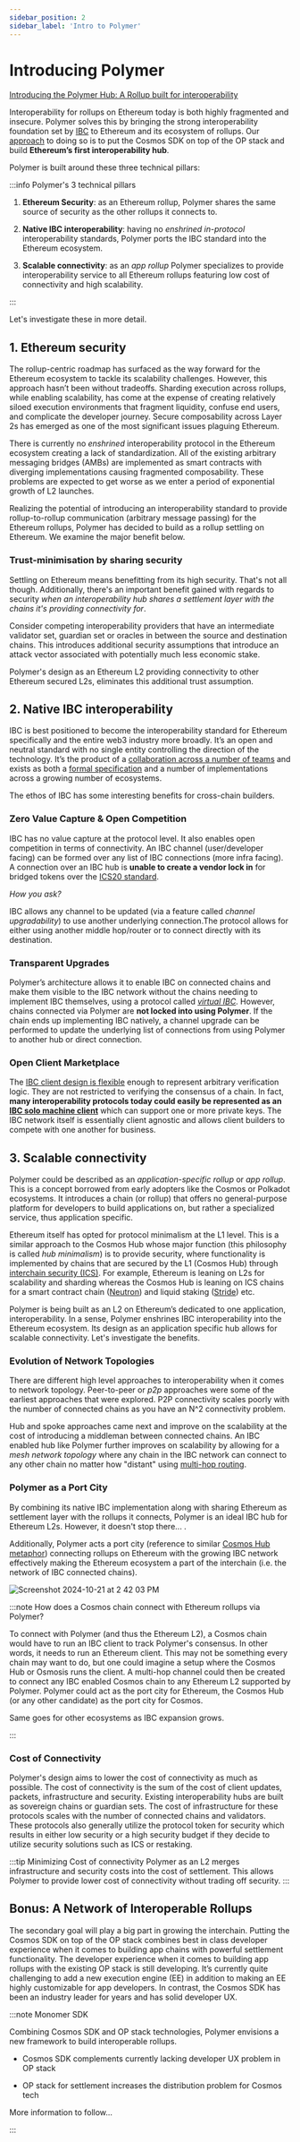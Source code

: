 ```yaml
---
sidebar_position: 2
sidebar_label: 'Intro to Polymer'
---
```


# Introducing Polymer

[Introducing the Polymer Hub: A Rollup built for interoperability](https://www.polymerlabs.org/blog/introducing-the-polymer-hub-a-rollup-built-for-interoperability)

Interoperability for rollups on Ethereum today is both highly fragmented and insecure. Polymer solves this by bringing the strong interoperability foundation set by [IBC](../ibc/ibc.md) to Ethereum and its ecosystem of rollups. Our [approach](../polymer/polymer-stack.md) to doing so is to put the Cosmos SDK on top of the OP stack and build **Ethereum’s first interoperability hub**. 

Polymer is built around these three technical pillars:

:::info Polymer's 3 technical pillars

1. **Ethereum Security**: as an Ethereum rollup, Polymer shares the same source of security as the other rollups it connects to.

2. **Native IBC interoperability**: having no _enshrined in-protocol_ interoperability standards, Polymer ports the IBC standard into the Ethereum ecosystem.

3. **Scalable connectivity**: as an _app rollup_ Polymer specializes to provide interoperability service to all Ethereum rollups featuring low cost of connectivity and high scalability.

:::

Let's investigate these in more detail.

## 1. Ethereum security

The rollup-centric roadmap has surfaced as the way forward for the Ethereum ecosystem to tackle its scalability challenges. However, this approach hasn’t been without tradeoffs. Sharding execution across rollups, while enabling scalability, has come at the expense of creating relatively siloed execution environments that fragment liquidity, confuse end users, and complicate the developer journey. Secure composability across Layer 2s has emerged as one of the most significant issues plaguing Ethereum.

There is currently no _enshrined_ interoperability protocol in the Ethereum ecosystem creating a lack of standardization. All of the existing arbitrary messaging bridges (AMBs) are implemented as smart contracts with diverging implementations causing fragmented composability. These problems are expected to get worse as we enter a period of exponential growth of L2 launches.

Realizing the potential of introducing an interoperability standard to provide rollup-to-rollup communication (arbitrary message passing) for the Ethereum rollups, Polymer has decided to build as a rollup settling on Ethereum. We examine the major benefit below.

### Trust-minimisation by sharing security

Settling on Ethereum means benefitting from its high security. That's not all though. Additionally, there's an important benefit gained with regards to security _when an interoperability hub shares a settlement layer with the chains it's providing connectivity for_. 

Consider competing interoperability providers that have an intermediate validator set, guardian set or oracles in between the source and destination chains. This introduces additional security assumptions that introduce an attack vector associated with potentially much less economic stake.

Polymer's design as an Ethereum L2 providing connectivity to other Ethereum secured L2s, eliminates this additional trust assumption.

## 2. Native IBC interoperability

IBC is best positioned to become the interoperability standard for Ethereum specifically and the entire web3 industry more broadly. It’s an open and neutral standard with no single entity controlling the direction of the technology. It’s the product of a [collaboration across a number of teams](https://www.ibcprotocol.dev/technical-resource-catalog) and exists as both a [formal specification](https://github.com/cosmos/ibc) and a number of implementations across a growing number of ecosystems.

The ethos of IBC has some interesting benefits for cross-chain builders.

### Zero Value Capture & Open Competition

IBC has no value capture at the protocol level. It also enables open competition in terms of connectivity. An IBC channel (user/developer facing) can be formed over any list of IBC connections (more infra facing). A connection over an IBC hub is **unable to create a vendor lock in** for bridged tokens over the [ICS20 standard](https://tutorials.cosmos.network/academy/3-ibc/7-token-transfer.html). 

_How you ask?_

IBC allows any channel to be updated (via a feature called _channel upgradability_) to use another underlying connection.The protocol allows for either using another middle hop/router or to connect directly with its destination. 

### Transparent Upgrades

Polymer’s architecture allows it to enable IBC on connected chains and make them visible to the IBC network without the chains needing to implement IBC themselves, using a protocol called [_virtual IBC_](../vibc/overview.md). 
However, chains connected via Polymer are **not locked into using Polymer**. If the chain ends up implementing IBC natively, a channel upgrade can be performed to update the underlying list of connections from using Polymer to another hub or direct connection.

### Open Client Marketplace

The [IBC client design is flexible](../ibc/ibc-clients.md) enough to represent arbitrary verification logic. They are not restricted to verifying the consensus of a chain. In fact, **many interoperability protocols today could easily be represented as an [IBC solo machine client](https://medium.com/the-interchain-foundation/ibc-beyond-light-clients-solo-machine-5af93618ef63)** which can support one or more private keys. The IBC network itself is essentially client agnostic and allows client builders to compete with one another for business. 

## 3. Scalable connectivity

Polymer could be described as an _application-specific rollup_ or _app rollup_. This is a concept borrowed from early adopters like the Cosmos or Polkadot ecosystems. It introduces a chain (or rollup) that offers no general-purpose platform for developers to build applications on, but rather a specialized service, thus application specific.

Ethereum itself has opted for protocol minimalism at the L1 level. This is a similar approach to the Cosmos Hub whose major function (this philosophy is called _hub minimalism_) is to provide security, where functionality is implemented by chains that are secured by the L1 (Cosmos Hub) through [interchain security (ICS)](https://interchainsecurity.dev/). For example, Ethereum is leaning on L2s for scalability and sharding whereas the Cosmos Hub is leaning on ICS chains for a smart contract chain ([Neutron](https://neutron.org/)) and liquid staking ([Stride](https://www.stride.zone/)) etc. 

Polymer is being built as an L2 on Ethereum’s dedicated to one application, interoperability. In a sense, Polymer enshrines IBC interoperability into the Ethereum ecosystem. Its design as an application specific hub allows for scalable connectivity. Let's investigate the benefits.

### Evolution of Network Topologies

There are different high level approaches to interoperability when it comes to network topology. Peer-to-peer or _p2p_ approaches were some of the earliest approaches that were explored. P2P connectivity scales poorly with the number of connected chains as you have an N^2 connectivity problem. 

Hub and spoke approaches came next and improve on the scalability at the cost of introducing a middleman between connected chains. An IBC enabled hub like Polymer further improves on scalability by allowing for a _mesh network topology_ where any chain in the IBC network can connect to any other chain no matter how "distant" using [multi-hop routing](../ibc/multi-hop.md). 

### Polymer as a Port City

By combining its native IBC implementation along with sharing Ethereum as settlement layer with the rollups it connects, Polymer is an ideal IBC hub for Ethereum L2s. However, it doesn't stop there... .

Additionally, Polymer acts a port city (reference to similar [Cosmos Hub metaphor](https://blog.cosmos.network/the-cosmos-hub-is-a-port-city-5b7f2d28debf)) connecting rollups on Ethereum with the growing IBC network effectively making the Ethereum ecosystem a part of the interchain (i.e. the network of IBC connected chains).

![Screenshot 2024-10-21 at 2 42 03 PM](https://github.com/user-attachments/assets/76b83521-785a-4b25-a2e4-0eb2660b64be)

:::note How does a Cosmos chain connect with Ethereum rollups via Polymer?

To connect with Polymer (and thus the Ethereum L2), a Cosmos chain would have to run an IBC client to track Polymer's consensus. In other words, it needs to run an Ethereum client. This may not be something every chain may want to do, but one could imagine a setup where the Cosmos Hub or Osmosis runs the client. A multi-hop channel could then be created to connect any IBC enabled Cosmos chain to any Ethereum L2 supported by Polymer. Polymer could act as the port city for Ethereum, the Cosmos Hub (or any other candidate) as the port city for Cosmos.

Same goes for other ecosystems as IBC expansion grows.

:::

### Cost of Connectivity

<!-- TODO: Add reference to comparison table when present -->

Polymer's design aims to lower the cost of connectivity as much as possible. The cost of connectivity is the sum of the cost of client updates, packets, infrastructure and security. Existing interoperability hubs are built as sovereign chains or guardian sets. The cost of infrastructure for these protocols scales with the number of connected chains and validators. These protocols also generally utilize the protocol token for security which results in either low security or a high security budget if they decide to utilize security solutions such as ICS or restaking. 

:::tip Minimizing Cost of connectivity
Polymer as an L2 merges infrastructure and security costs into the cost of settlement. This allows Polymer to provide lower cost of connectivity without trading off security.
:::

## Bonus: A Network of Interoperable Rollups

The secondary goal will play a big part in growing the interchain. Putting the Cosmos SDK on top of the OP stack combines best in class developer experience when it comes to building app chains with powerful settlement functionality. The developer experience when it comes to building app rollups with the existing OP stack is still developing. It’s currently quite challenging to add a new execution engine (EE) in addition to making an EE highly customizable for app developers. In contrast, the Cosmos SDK has been an industry leader for years and has solid developer UX.

:::note Monomer SDK

Combining Cosmos SDK and OP stack technologies, Polymer envisions a new framework to build interoperable rollups.

- Cosmos SDK complements currently lacking developer UX problem in OP stack 

- OP stack for settlement increases the distribution problem for Cosmos tech

More information to follow...

:::
